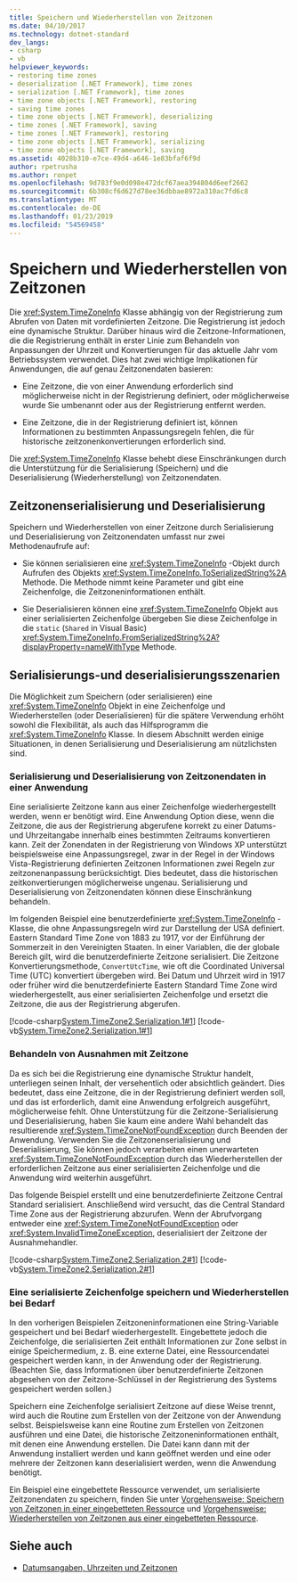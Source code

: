 ```yaml
---
title: Speichern und Wiederherstellen von Zeitzonen
ms.date: 04/10/2017
ms.technology: dotnet-standard
dev_langs:
- csharp
- vb
helpviewer_keywords:
- restoring time zones
- deserialization [.NET Framework], time zones
- serialization [.NET Framework], time zones
- time zone objects [.NET Framework], restoring
- saving time zones
- time zone objects [.NET Framework], deserializing
- time zones [.NET Framework], saving
- time zones [.NET Framework], restoring
- time zone objects [.NET Framework], serializing
- time zone objects [.NET Framework], saving
ms.assetid: 4028b310-e7ce-49d4-a646-1e83bfaf6f9d
author: rpetrusha
ms.author: ronpet
ms.openlocfilehash: 9d783f9e0d098e472dcf67aea394804d6eef2662
ms.sourcegitcommit: 6b308cf6d627d78ee36dbbae8972a310ac7fd6c8
ms.translationtype: MT
ms.contentlocale: de-DE
ms.lasthandoff: 01/23/2019
ms.locfileid: "54569458"
---
```

# <a name="saving-and-restoring-time-zones"></a>Speichern und Wiederherstellen von Zeitzonen

Die <xref:System.TimeZoneInfo> Klasse abhängig von der Registrierung zum Abrufen von Daten mit vordefinierten Zeitzone. Die Registrierung ist jedoch eine dynamische Struktur. Darüber hinaus wird die Zeitzone-Informationen, die die Registrierung enthält in erster Linie zum Behandeln von Anpassungen der Uhrzeit und Konvertierungen für das aktuelle Jahr vom Betriebssystem verwendet. Dies hat zwei wichtige Implikationen für Anwendungen, die auf genau Zeitzonendaten basieren:

* Eine Zeitzone, die von einer Anwendung erforderlich sind möglicherweise nicht in der Registrierung definiert, oder möglicherweise wurde Sie umbenannt oder aus der Registrierung entfernt werden.

* Eine Zeitzone, die in der Registrierung definiert ist, können Informationen zu bestimmten Anpassungsregeln fehlen, die für historische zeitzonenkonvertierungen erforderlich sind.

Die <xref:System.TimeZoneInfo> Klasse behebt diese Einschränkungen durch die Unterstützung für die Serialisierung (Speichern) und die Deserialisierung (Wiederherstellung) von Zeitzonendaten.

## <a name="time-zone-serialization-and-deserialization"></a>Zeitzonenserialisierung und Deserialisierung

Speichern und Wiederherstellen von einer Zeitzone durch Serialisierung und Deserialisierung von Zeitzonendaten umfasst nur zwei Methodenaufrufe auf:

* Sie können serialisieren eine <xref:System.TimeZoneInfo> -Objekt durch Aufrufen des Objekts <xref:System.TimeZoneInfo.ToSerializedString%2A> Methode. Die Methode nimmt keine Parameter und gibt eine Zeichenfolge, die Zeitzoneninformationen enthält.

* Sie Deserialisieren können eine <xref:System.TimeZoneInfo> Objekt aus einer serialisierten Zeichenfolge übergeben Sie diese Zeichenfolge in die `static` (`Shared` in Visual Basic) <xref:System.TimeZoneInfo.FromSerializedString%2A?displayProperty=nameWithType> Methode.

## <a name="serialization-and-deserialization-scenarios"></a>Serialisierungs-und deserialisierungsszenarien

Die Möglichkeit zum Speichern (oder serialisieren) eine <xref:System.TimeZoneInfo> Objekt in eine Zeichenfolge und Wiederherstellen (oder Deserialisieren) für die spätere Verwendung erhöht sowohl die Flexibilität, als auch das Hilfsprogramm die <xref:System.TimeZoneInfo> Klasse. In diesem Abschnitt werden einige Situationen, in denen Serialisierung und Deserialisierung am nützlichsten sind.

### <a name="serializing-and-deserializing-time-zone-data-in-an-application"></a>Serialisierung und Deserialisierung von Zeitzonendaten in einer Anwendung

Eine serialisierte Zeitzone kann aus einer Zeichenfolge wiederhergestellt werden, wenn er benötigt wird. Eine Anwendung Option diese, wenn die Zeitzone, die aus der Registrierung abgerufene korrekt zu einer Datums- und Uhrzeitangabe innerhalb eines bestimmten Zeitraums konvertieren kann. Zeit der Zonendaten in der Registrierung von Windows XP unterstützt beispielsweise eine Anpassungsregel, zwar in der Regel in der Windows Vista-Registrierung definierten Zeitzonen Informationen zwei Regeln zur zeitzonenanpassung berücksichtigt. Dies bedeutet, dass die historischen zeitkonvertierungen möglicherweise ungenau. Serialisierung und Deserialisierung von Zeitzonendaten können diese Einschränkung behandeln.

Im folgenden Beispiel eine benutzerdefinierte <xref:System.TimeZoneInfo> -Klasse, die ohne Anpassungsregeln wird zur Darstellung der USA definiert. Eastern Standard Time Zone von 1883 zu 1917, vor der Einführung der Sommerzeit in den Vereinigten Staaten. In einer Variablen, die der globale Bereich gilt, wird die benutzerdefinierte Zeitzone serialisiert. Die Zeitzone Konvertierungsmethode, `ConvertUtcTime`, wie oft die Coordinated Universal Time (UTC) konvertiert übergeben wird. Bei Datum und Uhrzeit wird in 1917 oder früher wird die benutzerdefinierte Eastern Standard Time Zone wird wiederhergestellt, aus einer serialisierten Zeichenfolge und ersetzt die Zeitzone, die aus der Registrierung abgerufen.

[!code-csharp[System.TimeZone2.Serialization.1#1](../../../samples/snippets/csharp/VS_Snippets_CLR_System/system.TimeZone2.Serialization.1/cs/Serialization.cs#1)]
[!code-vb[System.TimeZone2.Serialization.1#1](../../../samples/snippets/visualbasic/VS_Snippets_CLR_System/system.TimeZone2.Serialization.1/vb/Serialization.vb#1)]

### <a name="handling-time-zone-exceptions"></a>Behandeln von Ausnahmen mit Zeitzone

Da es sich bei die Registrierung eine dynamische Struktur handelt, unterliegen seinen Inhalt, der versehentlich oder absichtlich geändert. Dies bedeutet, dass eine Zeitzone, die in der Registrierung definiert werden soll, und das ist erforderlich, damit eine Anwendung erfolgreich ausgeführt, möglicherweise fehlt. Ohne Unterstützung für die Zeitzone-Serialisierung und Deserialisierung, haben Sie kaum eine andere Wahl behandelt das resultierende <xref:System.TimeZoneNotFoundException> durch Beenden der Anwendung. Verwenden Sie die Zeitzonenserialisierung und Deserialisierung, Sie können jedoch verarbeiten einen unerwarteten <xref:System.TimeZoneNotFoundException> durch das Wiederherstellen der erforderlichen Zeitzone aus einer serialisierten Zeichenfolge und die Anwendung wird weiterhin ausgeführt.

Das folgende Beispiel erstellt und eine benutzerdefinierte Zeitzone Central Standard serialisiert. Anschließend wird versucht, das die Central Standard Time Zone aus der Registrierung abzurufen. Wenn der Abrufvorgang entweder eine <xref:System.TimeZoneNotFoundException> oder <xref:System.InvalidTimeZoneException>, deserialisiert der Zeitzone der Ausnahmehandler.

[!code-csharp[System.TimeZone2.Serialization.2#1](../../../samples/snippets/csharp/VS_Snippets_CLR_System/system.TimeZone2.Serialization.2/cs/Serialization2.cs#1)]
[!code-vb[System.TimeZone2.Serialization.2#1](../../../samples/snippets/visualbasic/VS_Snippets_CLR_System/system.TimeZone2.Serialization.2/vb/Serialization2.vb#1)]

### <a name="storing-a-serialized-string-and-restoring-it-when-needed"></a>Eine serialisierte Zeichenfolge speichern und Wiederherstellen bei Bedarf

In den vorherigen Beispielen Zeitzoneninformationen eine String-Variable gespeichert und bei Bedarf wiederhergestellt. Eingebettete jedoch die Zeichenfolge, die serialisierten Zeit enthält Informationen zur Zone selbst in einige Speichermedium, z. B. eine externe Datei, eine Ressourcendatei gespeichert werden kann, in der Anwendung oder der Registrierung. (Beachten Sie, dass Informationen über benutzerdefinierte Zeitzonen abgesehen von der Zeitzone-Schlüssel in der Registrierung des Systems gespeichert werden sollen.)

Speichern eine Zeichenfolge serialisiert Zeitzone auf diese Weise trennt, wird auch die Routine zum Erstellen von der Zeitzone von der Anwendung selbst. Beispielsweise kann eine Routine zum Erstellen von Zeitzonen ausführen und eine Datei, die historische Zeitzoneninformationen enthält, mit denen eine Anwendung erstellen. Die Datei kann dann mit der Anwendung installiert werden und kann geöffnet werden und eine oder mehrere der Zeitzonen kann deserialisiert werden, wenn die Anwendung benötigt.

Ein Beispiel eine eingebettete Ressource verwendet, um serialisierte Zeitzonendaten zu speichern, finden Sie unter [Vorgehensweise: Speichern von Zeitzonen in einer eingebetteten Ressource](../../../docs/standard/datetime/save-time-zones-to-an-embedded-resource.md) und [Vorgehensweise: Wiederherstellen von Zeitzonen aus einer eingebetteten Ressource](../../../docs/standard/datetime/restore-time-zones-from-an-embedded-resource.md).

## <a name="see-also"></a>Siehe auch

- [Datumsangaben, Uhrzeiten und Zeitzonen](../../../docs/standard/datetime/index.md)
